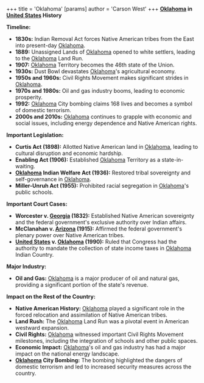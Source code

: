 +++
 title = 'Oklahoma'
[params]
	author = 'Carson West'
+++
**[Oklahoma](./../oklahoma/) in [United States](./../united-states/) History**

**Timeline:**

* **1830s:** Indian Removal Act forces Native American tribes from the East into present-day [Oklahoma](./../oklahoma/).
* **1889:** Unassigned Lands of [Oklahoma](./../oklahoma/) opened to white settlers, leading to the [Oklahoma](./../oklahoma/) Land Run.
* **1907:** [Oklahoma](./../oklahoma/) Territory becomes the 46th state of the Union.
* **1930s:** Dust Bowl devastates [Oklahoma](./../oklahoma/)'s agricultural economy.
* **1950s and 1960s:** Civil Rights Movement makes significant strides in [Oklahoma](./../oklahoma/).
* **1970s and 1980s:** Oil and gas industry booms, leading to economic prosperity.
* **1992:** [Oklahoma](./../oklahoma/) City bombing claims 168 lives and becomes a symbol of domestic terrorism.
* **2000s and 2010s:** [Oklahoma](./../oklahoma/) continues to grapple with economic and social issues, including energy dependence and Native American rights.

**Important Legislation:**

* **Curtis Act (1898):** Allotted Native American land in [Oklahoma](./../oklahoma/), leading to cultural disruption and economic hardship.
* **Enabling Act (1906):** Established [Oklahoma](./../oklahoma/) Territory as a state-in-waiting.
* **[Oklahoma](./../oklahoma/) Indian Welfare Act (1936):** Restored tribal sovereignty and self-governance in [Oklahoma](./../oklahoma/).
* **Miller-Unruh Act (1955):** Prohibited racial segregation in [Oklahoma](./../oklahoma/)'s public schools.

**Important Court Cases:**

* **Worcester v. [Georgia](./../georgia/) (1832):** Established Native American sovereignty and the federal government's exclusive authority over Indian affairs.
* **McClanahan v. [Arizona](./../arizona/) (1915):** Affirmed the federal government's plenary power over Native American tribes.
* **[United States](./../united-states/) v. [Oklahoma](./../oklahoma/) (1990):** Ruled that Congress had the authority to mandate the collection of state income taxes in [Oklahoma](./../oklahoma/) Indian Country.

**Major Industry:**

* **Oil and Gas:** [Oklahoma](./../oklahoma/) is a major producer of oil and natural gas, providing a significant portion of the state's revenue.

**Impact on the Rest of the Country:**

* **Native American History:** [Oklahoma](./../oklahoma/) played a significant role in the forced relocation and assimilation of Native American tribes.
* **Land Rush:** The [Oklahoma](./../oklahoma/) Land Run was a pivotal event in American westward expansion.
* **Civil Rights:** [Oklahoma](./../oklahoma/) witnessed important Civil Rights Movement milestones, including the integration of schools and other public spaces.
* **Economic Impact:** [Oklahoma](./../oklahoma/)'s oil and gas industry has had a major impact on the national energy landscape.
* **[Oklahoma](./../oklahoma/) City Bombing:** The bombing highlighted the dangers of domestic terrorism and led to increased security measures across the country.